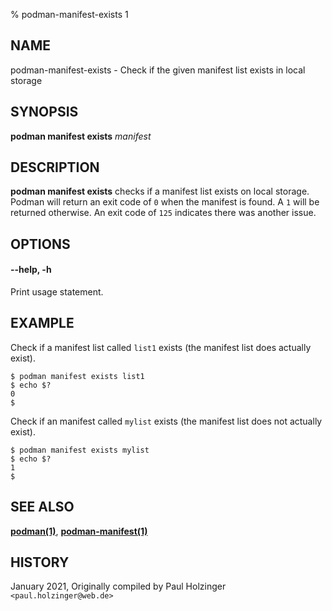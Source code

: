 % podman-manifest-exists 1

## NAME
podman\-manifest\-exists - Check if the given manifest list exists in local storage

## SYNOPSIS
**podman manifest exists** *manifest*

## DESCRIPTION
**podman manifest exists** checks if a manifest list exists on local storage. Podman will
return an exit code of `0` when the manifest is found. A `1` will be returned otherwise.
An exit code of `125` indicates there was another issue.


## OPTIONS

#### **--help**, **-h**

Print usage statement.

## EXAMPLE

Check if a manifest list called `list1` exists (the manifest list does actually exist).
```
$ podman manifest exists list1
$ echo $?
0
$
```

Check if an manifest called `mylist` exists (the manifest list does not actually exist).
```
$ podman manifest exists mylist
$ echo $?
1
$
```

## SEE ALSO
**[podman(1)](podman.1.md)**, **[podman-manifest(1)](podman-manifest.1.md)**

## HISTORY
January 2021, Originally compiled by Paul Holzinger `<paul.holzinger@web.de>`
